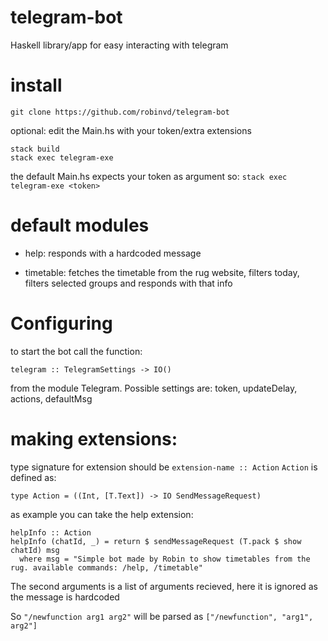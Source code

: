 # telegram-bot

Haskell library/app for easy interacting with telegram

# install

`git clone https://github.com/robinvd/telegram-bot`

optional: edit the Main.hs with your token/extra extensions

```
stack build
stack exec telegram-exe
```

the default Main.hs expects your token as argument so:
`stack exec telegram-exe <token>`

# default modules

- help: responds with a hardcoded message

- timetable: fetches the timetable from the rug website, filters today, filters selected groups and responds with that info

# Configuring

to start the bot call the function:

`telegram :: TelegramSettings -> IO()`

from the module Telegram. Possible settings are: token, updateDelay, actions, defaultMsg

# making extensions:

type signature for extension should be `extension-name :: Action` `Action` is defined as:

`type Action = ((Int, [T.Text]) -> IO SendMessageRequest)`

as example you can take the help extension:

```
helpInfo :: Action
helpInfo (chatId, _) = return $ sendMessageRequest (T.pack $ show chatId) msg
  where msg = "Simple bot made by Robin to show timetables from the rug. available commands: /help, /timetable"
```

The second arguments is a list of arguments recieved, here it is ignored as the message is hardcoded

So `"/newfunction arg1 arg2"` will be parsed as `["/newfunction", "arg1", arg2"]`
